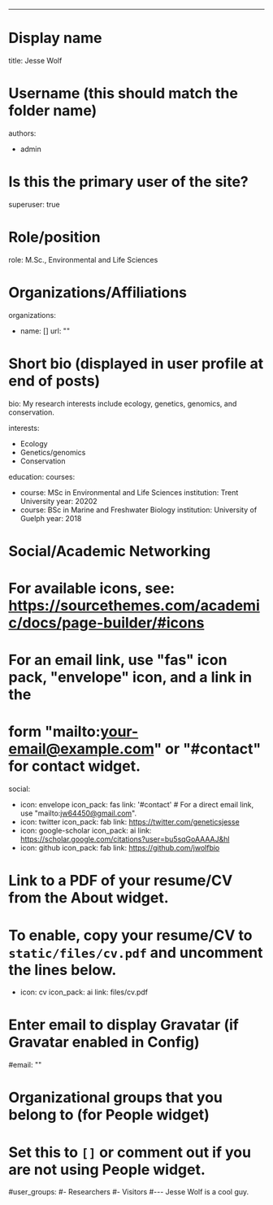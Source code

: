 ---
# Display name
title: Jesse Wolf

# Username (this should match the folder name)
authors:
- admin

# Is this the primary user of the site?
superuser: true

# Role/position
role: M.Sc., Environmental and Life Sciences

# Organizations/Affiliations
organizations:
- name: []
  url: ""

# Short bio (displayed in user profile at end of posts)
bio: My research interests include ecology, genetics, genomics, and conservation.

interests:
- Ecology
- Genetics/genomics
- Conservation

education:
  courses:
  - course: MSc in Environmental and Life Sciences
    institution: Trent University
    year: 20202
  - course: BSc in Marine and Freshwater Biology
    institution: University of Guelph
    year: 2018

# Social/Academic Networking
# For available icons, see: https://sourcethemes.com/academic/docs/page-builder/#icons
#   For an email link, use "fas" icon pack, "envelope" icon, and a link in the
#   form "mailto:your-email@example.com" or "#contact" for contact widget.
social:
- icon: envelope
  icon_pack: fas
  link: '#contact'  # For a direct email link, use "mailto:jw64450@gmail.com".
- icon: twitter
  icon_pack: fab
  link: https://twitter.com/geneticsjesse
- icon: google-scholar
  icon_pack: ai
  link: https://scholar.google.com/citations?user=bu5sqGoAAAAJ&hl
- icon: github
  icon_pack: fab
  link: https://github.com/jwolfbio
# Link to a PDF of your resume/CV from the About widget.
# To enable, copy your resume/CV to `static/files/cv.pdf` and uncomment the lines below.
 - icon: cv
   icon_pack: ai
   link: files/cv.pdf

# Enter email to display Gravatar (if Gravatar enabled in Config)
#email: ""

# Organizational groups that you belong to (for People widget)
#   Set this to `[]` or comment out if you are not using People widget.
#user_groups:
#- Researchers
#- Visitors
#---
Jesse Wolf is a cool guy.
